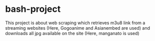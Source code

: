 # bash-project
This project is about web scraping which retrieves m3u8 link from a streaming websites (Here, Gogoanime and Asianembed are used) and downloads all jpg available on the site (Here, manganato is used)
